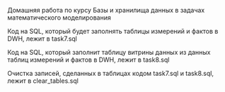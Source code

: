 Домашняя работа по курсу Базы и хранилища данных в задачах математического моделирования

Код на SQL, который будет заполнять таблицы измерений и фактов в DWH, лежит в task7.sql

Код на SQL, который заполнит таблицу витрины данных из данных таблиц измерений и фактов в DWH, лежит в task8.sql

Очистка записей, сделанных в таблицах кодом task7.sql и task8.sql, лежит в clear_tables.sql
